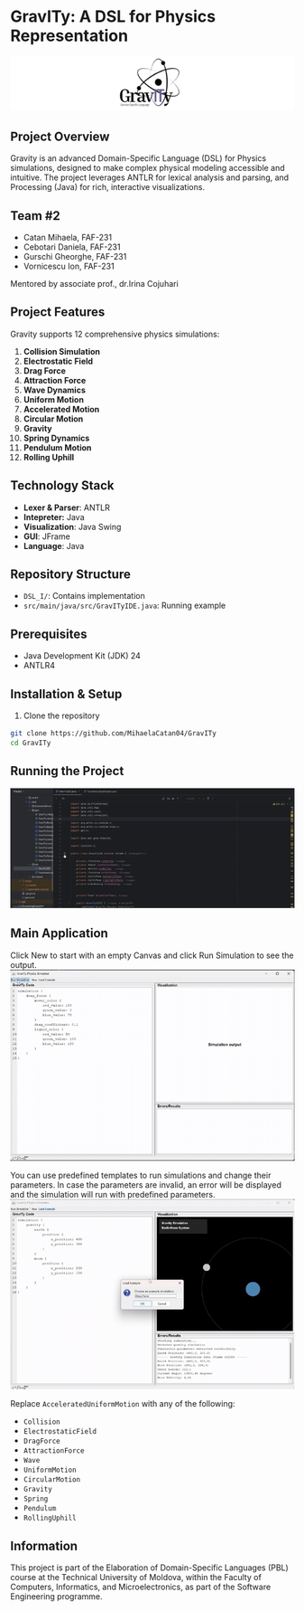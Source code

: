 # GravITy: A DSL for Physics Representation

![Gravity Project Logo](logo_final.png)
## Project Overview

Gravity is an advanced Domain-Specific Language (DSL) for Physics simulations, designed to make complex physical modeling accessible and intuitive. The project leverages ANTLR for lexical analysis and parsing, and Processing (Java) for rich, interactive visualizations.

## Team #2

- Catan Mihaela, FAF-231
- Cebotari Daniela, FAF-231
- Gurschi Gheorghe, FAF-231
- Vornicescu Ion, FAF-231

Mentored by associate prof., dr.Irina Cojuhari

## Project Features

Gravity supports 12 comprehensive physics simulations:

1. **Collision Simulation**
2. **Electrostatic Field**
3. **Drag Force**
4. **Attraction Force**
5. **Wave Dynamics**
6. **Uniform Motion**
7. **Accelerated Motion**
8. **Circular Motion**
9. **Gravity**
10. **Spring Dynamics**
11. **Pendulum Motion**
12. **Rolling Uphill**

## Technology Stack

- **Lexer & Parser**: ANTLR
- **Intepreter:** Java
- **Visualization**: Java Swing
- **GUI**: JFrame
- **Language**: Java

## Repository Structure

- `DSL_I/`: Contains implementation
- `src/main/java/src/GravITyIDE.java`: Running example

## Prerequisites

- Java Development Kit (JDK) 24
- ANTLR4

## Installation & Setup

1. Clone the repository
```bash
git clone https://github.com/MihaelaCatan04/GravITy
cd GravITy
```

## Running the Project
![Run GravITyIDE](/GIFs/gif1.gif)

## Main Application
Click New to start with an empty Canvas and click Run Simulation to see the output.
![Run Simulation](/GIFs/gif2.gif)

You can use predefined templates to run simulations and change their parameters. In case the parameters are invalid, an error will be displayed and the simulation will run with predefined parameters.
![Run Simulation from template](/GIFs/gif3.gif)

Replace `AcceleratedUniformMotion` with any of the following:
- `Collision`
- `ElectrostaticField`
- `DragForce`
- `AttractionForce`
- `Wave`
- `UniformMotion`
- `CircularMotion`
- `Gravity`
- `Spring`
- `Pendulum`
- `RollingUphill`

## Information

This project is part of the Elaboration of Domain-Specific Languages (PBL) course at the Technical University of Moldova, within the Faculty of Computers, Informatics, and Microelectronics, as part of the Software Engineering programme.
